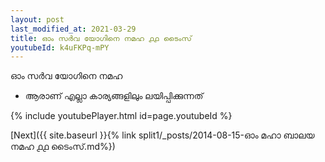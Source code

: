 ```yaml
---
layout: post
last_modified_at: 2021-03-29
title: ഓം സർവ യോഗിനെ നമഹ ൧൧ ടൈംസ്
youtubeId: k4uFKPq-mPY
---
```

 
 
 ഓം സർവ യോഗിനെ നമഹ 
 
 -  ആരാണ് എല്ലാ കാര്യങ്ങളിലും ലയിപ്പിക്കുന്നത് 
 
  
 
  
 
 
 
 
 
 


{% include youtubePlayer.html id=page.youtubeId %}
 
[Next]({{ site.baseurl }}{% link  split1/_posts/2014-08-15-ഓം മഹാ ബാലയ നമഹ ൧൧ ടൈംസ്.md%})
 

